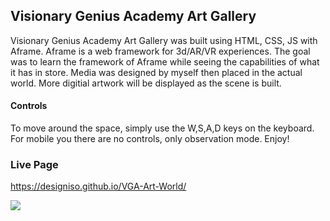 ## Visionary Genius Academy Art Gallery

Visionary Genius Academy Art Gallery was built using HTML, CSS, JS with Aframe. Aframe is a web framework for 3d/AR/VR experiences. The goal was to learn the framework of Aframe while seeing the capabilities of what it has in store. Media was designed by myself then placed in the actual world. More digitial artwork will be displayed as the scene is built.


#### Controls

To move around the space, simply use the W,S,A,D keys on the keyboard. For mobile you there are no controls, only observation mode. Enjoy!


### Live Page
https://designiso.github.io/VGA-Art-World/

<img src="https://github.com/designisO/VGA-WebGL-World/blob/main/media/screenshot.png" />
